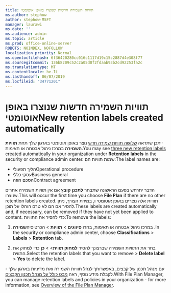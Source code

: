 ```yaml
---
title: תוויות השמירה חדשות שנוצרו באופן אוטומטי
ms.author: stephow
author: stephow-MSFT
manager: laurawi
ms.date: ''
ms.audience: admin
ms.topic: article
ms.prod: office-online-server
ROBOTS: NOINDEX, NOFOLLOW
localization_priority: Normal
ms.openlocfilehash: 6f36420280cc016c1117d19c15c2887d4e308f77
ms.sourcegitcommit: 136b8209c52c2a05d0f2fdaab93b2cd92253fa2c
ms.translationtype: MT
ms.contentlocale: he-IL
ms.lasthandoff: 06/07/2019
ms.locfileid: "34771201"
---
```

# <a name="new-retention-labels-created-automatically"></a><span data-ttu-id="4c174-102">תוויות השמירה חדשות שנוצרו באופן אוטומטי</span><span class="sxs-lookup"><span data-stu-id="4c174-102">New retention labels created automatically</span></span>

<span data-ttu-id="4c174-103">ייתכן שתראה [שלושה תוויות שמירה חדש](https://docs.microsoft.com/office365/securitycompliance/file-plan-manager#default-retention-labels-and-label-policy) נוצר באופן אוטומטי בארגון שלך תחת **תוויות השמירה** במרכז ניהול אבטחה או תאימות.</span><span class="sxs-lookup"><span data-stu-id="4c174-103">You may see [three new retention labels](https://docs.microsoft.com/office365/securitycompliance/file-plan-manager#default-retention-labels-and-label-policy) created automatically in your organization under **Retention labels** in the security or compliance admin center.</span></span> <span data-ttu-id="4c174-104">שמות תוויות הם:</span><span class="sxs-lookup"><span data-stu-id="4c174-104">The label names are:</span></span>

- <span data-ttu-id="4c174-105">הליך תפעולי</span><span class="sxs-lookup"><span data-stu-id="4c174-105">Operational procedure</span></span>
- <span data-ttu-id="4c174-106">עסקי כללי</span><span class="sxs-lookup"><span data-stu-id="4c174-106">Business general</span></span>
- <span data-ttu-id="4c174-107">הסכם חוזה</span><span class="sxs-lookup"><span data-stu-id="4c174-107">Contract agreement</span></span>

<span data-ttu-id="4c174-108">הדבר יתרחש בפעם הראשונה שתבחר **לתכנן קובץ** אם אין תוויות השמירה אחרים שנוצרו.</span><span class="sxs-lookup"><span data-stu-id="4c174-108">This will occur the first time you choose **File Plan** if there are no other retention labels created.</span></span> <span data-ttu-id="4c174-109">תוויות אלה נוצרים באופן אוטומטי ו, במידת הצורך, ניתן להסיר אם הם לא טרם הוחלו על תוכן.</span><span class="sxs-lookup"><span data-stu-id="4c174-109">These labels are created automatically and, if necessary, can be removed if they have not yet been applied to content.</span></span> <span data-ttu-id="4c174-110">כדי להסיר את התוויות:</span><span class="sxs-lookup"><span data-stu-id="4c174-110">To remove the labels:</span></span>

1. <span data-ttu-id="4c174-111">במרכז ניהול אבטחה או תאימות, בחרו **סיווגים** > **תוויות** > הכרטיסיה**שמירה** .</span><span class="sxs-lookup"><span data-stu-id="4c174-111">In the security or compliance admin center, choose **Classifications** > **Labels** > **Retention** tab.</span></span>

1. <span data-ttu-id="4c174-112">בחר את התוויות השמירה שברצונך להסיר **למחוק תווית**> > **כן** כדי למחוק את התווית.</span><span class="sxs-lookup"><span data-stu-id="4c174-112">Select the retention labels that you want to remove > **Delete label** > **Yes** to delete the label.</span></span>

<span data-ttu-id="4c174-113">עם מנהל תכנון של קבצים, באפשרותך לנהל תוויות השמירה ואת מדיניות בארגון שלך - לקבלת מידע נוסף, ראה [מבט כולל על מנהל תכנון הקבצים](https://docs.microsoft.com/office365/securitycompliance/file-plan-manager).</span><span class="sxs-lookup"><span data-stu-id="4c174-113">With File Plan Manager, you can manage retention labels and policies in your organization - for more information, see [Overview of the File Plan Manager](https://docs.microsoft.com/office365/securitycompliance/file-plan-manager).</span></span>
